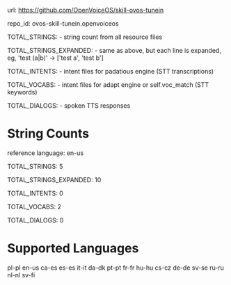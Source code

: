 url: https://github.com/OpenVoiceOS/skill-ovos-tunein

repo_id: ovos-skill-tunein.openvoiceos

TOTAL_STRINGS:  - string count from all resource files

TOTAL_STRINGS_EXPANDED: - same as above, but each line is expanded, eg, 'test (a|b)' -> ['test a', 'test b']

TOTAL_INTENTS: - intent files for padatious engine (STT transcriptions)

TOTAL_VOCABS: - intent files for adapt engine or self.voc_match (STT keywords)

TOTAL_DIALOGS: - spoken TTS responses

# String Counts

reference language: en-us

TOTAL_STRINGS: 5

TOTAL_STRINGS_EXPANDED: 10

TOTAL_INTENTS: 0

TOTAL_VOCABS: 2

TOTAL_DIALOGS: 0

# Supported Languages

pl-pl
en-us
ca-es
es-es
it-it
da-dk
pt-pt
fr-fr
hu-hu
cs-cz
de-de
sv-se
ru-ru
nl-nl
sv-fi
